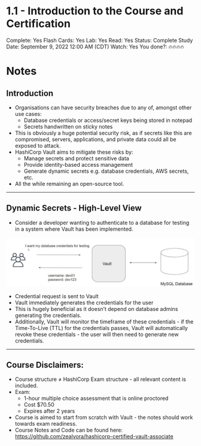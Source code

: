 # 1.1 - Introduction to the Course and Certification

Complete: Yes
Flash Cards: Yes
Lab: Yes
Read: Yes
Status: Complete
Study Date: September 9, 2022 12:00 AM (CDT)
Watch: Yes
You done?: 🔥🔥🔥🔥

# Notes

## Introduction

- Organisations can have security breaches due to any of, amongst other use cases:
    - Database credentials or access/secret keys being stored in notepad
    - Secrets handwritten on sticky notes
- This is obviously a huge potential security risk, as if secrets like this are compromised, servers, applications, and private data could all be exposed to attack.
- HashiCorp Vault aims to mitigate these risks by:
    - Manage secrets and protect sensitive data
    - Provide identity-based access management
    - Generate dynamic secrets e.g. database credentials, AWS secrets, etc.
- All the while remaining an open-source tool.

---

## Dynamic Secrets - High-Level View

- Consider a developer wanting to authenticate to a database for testing in a system where Vault has been implemented.

![Untitled](./1%201%20-%20Introduction%20to%20the%20Course%20and%20Certification/Untitled.png)

- Credential request is sent to Vault
- Vault immediately generates the credentials for the user
- This is hugely beneficial as it doesn’t depend on database admins generating the credentials.
- Additionally, Vault will monitor the timeframe of these credentials - if the Time-To-Live (TTL) for the credentials passes, Vault will automatically revoke these credentials - the user will then need to generate new credentials.

---

 

## Course Disclaimers:

- Course structure ≠ HashiCorp Exam structure - all relevant content is included.
- Exam:
    - 1-hour multiple choice assessment that is online proctored
    - Cost $70.50
    - Expires after 2 years
- Course is aimed to start from scratch with Vault - the notes should work towards exam readiness.
- Course Notes and Code can be found here:
https://github.com/zealvora/hashicorp-certified-vault-associate